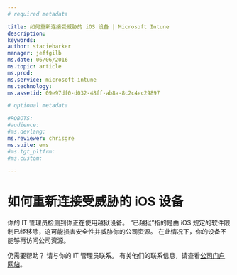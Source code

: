 ```yaml
---
# required metadata

title: 如何重新连接受威胁的 iOS 设备 | Microsoft Intune
description:
keywords:
author: staciebarker
manager: jeffgilb
ms.date: 06/06/2016
ms.topic: article
ms.prod:
ms.service: microsoft-intune
ms.technology:
ms.assetid: 09e97df0-d032-48ff-ab8a-8c2c4ec29897

# optional metadata

#ROBOTS:
#audience:
#ms.devlang:
ms.reviewer: chrisgre
ms.suite: ems
#ms.tgt_pltfrm:
#ms.custom:

---
```


# 如何重新连接受威胁的 iOS 设备
你的 IT 管理员检测到你正在使用越狱设备。 “已越狱”指的是由 iOS 规定的软件限制已经移除，这可能损害安全性并威胁你的公司资源。 在此情况下，你的设备不能够再访问公司资源。

仍需要帮助？ 请与你的 IT 管理员联系。 有关他们的联系信息，请查看[公司门户网站](http://portal.manage.microsoft.com)。



<!--HONumber=Jun16_HO2-->



